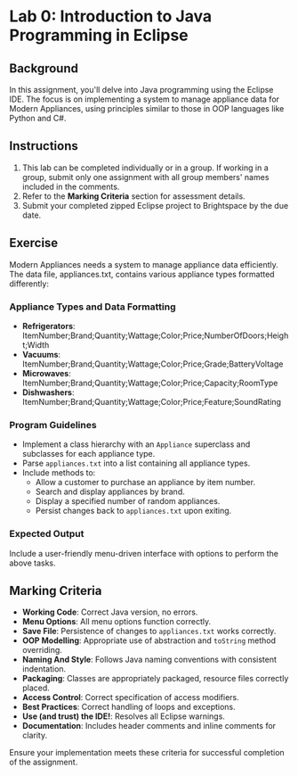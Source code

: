 # Lab 0: Introduction to Java Programming in Eclipse

## Background

In this assignment, you'll delve into Java programming using the Eclipse IDE. The focus is on implementing a system to manage appliance data for Modern Appliances, using principles similar to those in OOP languages like Python and C#.

## Instructions

1. This lab can be completed individually or in a group. If working in a group, submit only one assignment with all group members' names included in the comments.
2. Refer to the **Marking Criteria** section for assessment details.
3. Submit your completed zipped Eclipse project to Brightspace by the due date.

## Exercise

Modern Appliances needs a system to manage appliance data efficiently. The data file, appliances.txt, contains various appliance types formatted differently:

### Appliance Types and Data Formatting

- **Refrigerators**: ItemNumber;Brand;Quantity;Wattage;Color;Price;NumberOfDoors;Height;Width
- **Vacuums**: ItemNumber;Brand;Quantity;Wattage;Color;Price;Grade;BatteryVoltage
- **Microwaves**: ItemNumber;Brand;Quantity;Wattage;Color;Price;Capacity;RoomType
- **Dishwashers**: ItemNumber;Brand;Quantity;Wattage;Color;Price;Feature;SoundRating

### Program Guidelines

- Implement a class hierarchy with an `Appliance` superclass and subclasses for each appliance type.
- Parse `appliances.txt` into a list containing all appliance types.
- Include methods to:
  - Allow a customer to purchase an appliance by item number.
  - Search and display appliances by brand.
  - Display a specified number of random appliances.
  - Persist changes back to `appliances.txt` upon exiting.

### Expected Output

Include a user-friendly menu-driven interface with options to perform the above tasks.

## Marking Criteria

- **Working Code**: Correct Java version, no errors.
- **Menu Options**: All menu options function correctly.
- **Save File**: Persistence of changes to `appliances.txt` works correctly.
- **OOP Modelling**: Appropriate use of abstraction and `toString` method overriding.
- **Naming And Style**: Follows Java naming conventions with consistent indentation.
- **Packaging**: Classes are appropriately packaged, resource files correctly placed.
- **Access Control**: Correct specification of access modifiers.
- **Best Practices**: Correct handling of loops and exceptions.
- **Use (and trust) the IDE!**: Resolves all Eclipse warnings.
- **Documentation**: Includes header comments and inline comments for clarity.

Ensure your implementation meets these criteria for successful completion of the assignment.
